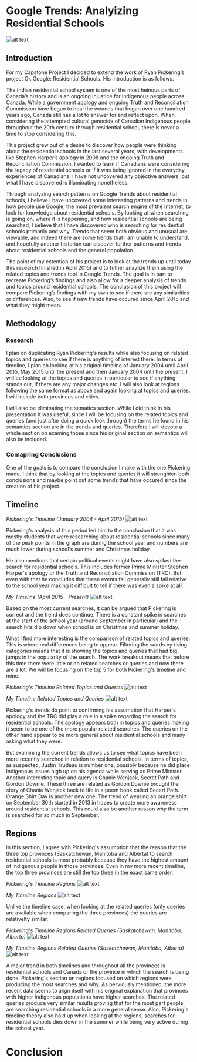 # Google Trends: Analyizing Residential Schools

![alt text][logo]

[logo]: https://ssl.gstatic.com/trends_tpt/fb29f61e3b0419e1e745c9245d00d094c5357b2246bbdf17cd2b03d7349b2c72.png "Google Trends"


## Introduction

For my Capstone Project I decided to extend the work of Ryan Pickering’s project Ok Google: Residential Schools. His introduction is as follows.

The Indian residential school system is one of the most heinous parts of Canada’s history and is an ongoing injustice for Indigenous people across Canada. While a government apology and ongoing Truth and Reconciliation Commission have begun to heal the wounds that began over one hundred years ago, Canada still has a lot to answer for and reflect upon. When considering the attempted cultural genocide of Canadian Indigenous people throughout the 20th century through residential school, there is never a time to stop considering this.

This project grew out of a desire to discover how people were thinking about the residential schools in the last several years, with developments like Stephen Harper’s apology in 2008 and the ongoing Truth and Reconciliation Commission. I wanted to learn if Canadians were considering the legacy of residential schools or if it was being ignored in the everyday experiences of Canadians. I have not uncovered any objective answers, but what I have discovered is illuminating nonetheless.

Through analyzing search patterns on Google Trends about residential schools, I believe I have uncovered some interesting patterns and trends in how people use Google, the most prevalent search engine of the Internet, to look for knowledge about residential schools. By looking at when searching is going on, where it is happening, and how residential schools are being searched, I believe that I have discovered who is searching for residential schools primarily and why. Trends that seem both obvious and unusual are viewable, and indeed there are some trends that I am unable to understand, and hopefully another historian can discover further patterns and trends about residential schools and the general population.

The point of my extention of his project is to look at the trends up until today (his research finished in April 2015) and to futher anaylize them using the related topics and trends tool in Google Trends. The goal is in part to recreate Pickering’s findings and also allow for a deeper analysis of trends and topics around residential schools. The conclusion of this project will compare Pickering’s findings with my own to see if there are any similarities or differences. Also, to see if new trends have occured since April 2015 and what they might mean.

## Methodology

### Research

I plan on duplicating Ryan Pickering's results while also focusing on related topics and queries to see if there is anything of interest there. In terms of timeline, I plan on looking at his original timeline of January 2004 until April 2015, May 2015 until the present and then January 2004 until the present. I will be looking at the topics and queries in particular to see if anything stands out, if there are any major changes etc. I will also look at regions following the same format as above and again looking at topics and queries. I will include both provinces and cities.

I will also be eliminating the sematics seciton. While I did think in his presentation it was useful, since I will be focusing on the related topics and queries (and just after doing a quick look through) the terms he found in his semantics section are in the trends and queries. Therefore I will devote a whole section on examing those since his original section on semantics will also be included. 

### Comapring Conclusions

One of the goals is to compare the conclusion I make with the one Pickering made. I think that by looking at the topics and queries it will strenghten both conclusions and maybe point out some trends that have occured since the creation of his project.

## Timeline

*Pickering's Timeline (January 2004 - April 2015)*
![alt text](https://github.com/xvictoriajordan/Residential-School-Online-Response/blob/master/Pickering%20Data%20timeline.jpeg?raw=true "Pickering Timeline")

Pickering's analysis of this period led him to the conclusion that it was mostly students that were researching about residential schools since many of the peak points in the graph are during the school year and numbers are much lower during school's summer and Christmas holiday. 

He also mentions that certain political events might have also spiked the search for residential schools. This includes former Prime Minister Stephen Harper's apology or the Truth and Reconciliation Commission (TRC). But even with that he concludes that these events fall generally still fall relative to the school year making it difficult to tell if there was even a spike at all.

*My Timeline (April 2015 - Present)*
![alt text](https://github.com/xvictoriajordan/Residential-School-Online-Response/blob/master/Capstone-project/My%20timeline.jpeg?raw=true "My Timeline")

Based on the most current searches, it can be argued that Pickering is correct and the trend does continue. There is a constant spike in searches at the start of the school year (around September in particular) and the search hits dip down when school is on Christmas and summer holiday. 

What I find more interesting is the comparison of related topics and queries. This is where real differences being to appear. Filtering the words by rising categories means that it is showing the topics and queries that had big jumps in the popularity of the search. The work breakout means that before this time there were little or no related searches or queries and now there are a lot. We will be focusing on the top 5 for both Pickering's timeline and mine.

*Pickering's Timeline Related Topics and Queries*
![alt text](https://github.com/xvictoriajordan/Residential-School-Online-Response/blob/master/pickering%20timeline%20topics.jpeg?raw=true)

*My Timeline Related Topics and Queries*
![alt text](https://github.com/xvictoriajordan/Residential-School-Online-Response/blob/master/victoria%20timeline%20topics.jpeg?raw=true)

Pickering's trends do point to confirming his assumption that Harper's apology and the TRC did play a role in a spike regarding the search for residential schools. The apology appears both in topics and queries making it seem to be one of the more popular related searches. The queries on the other hand appear to be more general about residential schools and many asking what they were.  

But examining the current trends allows us to see what topics have been more recently searched in relation to residential schools. In terms of topics, as suspected, Justin Trudeau is number one, possibly because he did place Indigenous issues high up on his agenda while serving as Prime Minister. Another interesting topic and query is Chanie Wenjack, Secret Path and Gordon Downie. These three are related as Gordon Downie brought the story of Chanie Wenjack back to life in a poem book called Secert Path. Orange Shirt Day is another new one. The trend of wearing an orange shirt on September 30th started in 2013 in hopes to create more awareness around residential schools. This could also be another reason why the term is searched for so much in September.

## Regions

In this section, I agree with Pickering's assumption that the reason that the three top provinces (Saskatchewan, Manitoba and Alberta) to search residential schools is most probably because they have the highest amount of Indigenous people in those provinces. Even in my more recent timeline, the top three provinces are still the top three in the exact same order. 

*Pickering's Timeline Regions*
![alt text](https://github.com/xvictoriajordan/Residential-School-Online-Response/blob/master/pickering%20regions.jpeg?raw=true)

*My Timeline Regions*
![alt text](https://github.com/xvictoriajordan/Residential-School-Online-Response/blob/master/victoria%20regions.jpeg?raw=true)

Unlike the timeline case, when looking at the related queries (only queries are available when comparing the three provinces) the queries are relativelty similar.

*Pickering's Timeline Regions Related Queries (Saskatchewan, Manitoba, Alberta)*
![alt text](https://github.com/xvictoriajordan/Residential-School-Online-Response/blob/master/pickering%20regions%20queries.png?raw=true)

*My Timeline Regions Related Queries (Saskatchewan, Manitoba, Alberta)*
![alt text](https://github.com/xvictoriajordan/Residential-School-Online-Response/blob/master/victoria%20regions%20queries.png?raw=true)

A major trend in both timelines and throughout all the provinces is residential schools and Canada or the province in which the search is being done. Pickering's section on regions focused on which regions were producing the most searches and why. As perviously mentioned, the more recent data seems to align itself with his original explanation that provinces with higher Indigenous populations have higher searches. The related queries produce very similar results proving that for the most part people are searching residential schools in a more general sense. Also, Pickering's timeline theory also hold up when looking at the regions, searches for residential schools dies down in the summer while being very active durnig the school year.

# Conclusion
